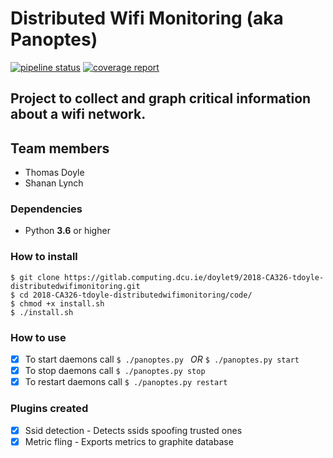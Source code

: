 # Distributed Wifi Monitoring (aka Panoptes)

[![pipeline status](https://gitlab.computing.dcu.ie/doylet9/2018-CA326-tdoyle-distributedwifimonitoring/badges/master/pipeline.svg)](https://gitlab.computing.dcu.ie/doylet9/2018-CA326-tdoyle-distributedwifimonitoring/commits/master) [![coverage report](https://gitlab.computing.dcu.ie/doylet9/2018-CA326-tdoyle-distributedwifimonitoring/badges/master/coverage.svg)](https://gitlab.computing.dcu.ie/doylet9/2018-CA326-tdoyle-distributedwifimonitoring/commits/master)

## Project to collect and graph critical information about a wifi network.

## Team members

* Thomas Doyle
* Shanan Lynch

### Dependencies

* Python **3.6** or higher

### How to install

```
$ git clone https://gitlab.computing.dcu.ie/doylet9/2018-CA326-tdoyle-distributedwifimonitoring.git
$ cd 2018-CA326-tdoyle-distributedwifimonitoring/code/
$ chmod +x install.sh
$ ./install.sh
```

### How to use

* [X] To start daemons call ```$ ./panoptes.py ``` *OR* ```$ ./panoptes.py start ```
* [X] To stop daemons call ```$ ./panoptes.py stop```
* [X] To restart daemons call ```$ ./panoptes.py restart```

### Plugins created

* [X] Ssid detection - Detects ssids spoofing trusted ones
* [X] Metric fling   - Exports metrics to graphite database
